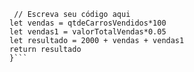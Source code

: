 
```function calculaSalario(qtdeCarrosVendidos, valorTotalVendas) {
 // Escreva seu código aqui
let vendas = qtdeCarrosVendidos*100
let vendas1 = valorTotalVendas*0.05
let resultado = 2000 + vendas + vendas1
return resultado
}```